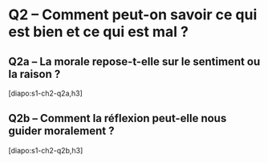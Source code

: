# Q2 – Comment peut-on savoir ce qui est bien et ce qui est mal ?

## Q2a – La morale repose-t-elle sur le sentiment ou la raison ?

[diapo:s1-ch2-q2a,h3]

## Q2b – Comment la réflexion peut-elle nous guider moralement ?

[diapo:s1-ch2-q2b,h3]